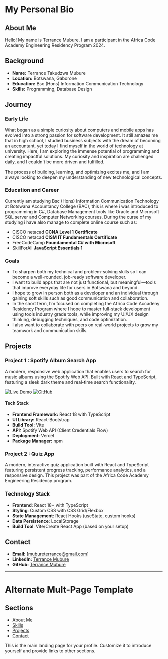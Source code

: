 # My Personal Bio

## About Me
Hello! My name is Terrance Mubure. I am a participant in the Africa Code Academy Engineering Residency Program 2024.

## Background
- **Name:** Terrance Takudzwa Mubure
- **Location:** Botswana, Gaborone
- **Education:** Bsc (Hons) Information Communication Technology
- **Skills:** Programming, Database Design

## Journey
### Early Life
What began as a simple curiosity about computers and mobile apps has evolved into a strong passion for software development. It still amazes me that in high school, I studied business subjects with the dream of becoming an accountant, yet today I find myself in the world of technology at university. Here, I am exploring the immense potential of programming and creating impactful solutions. My curiosity and inspiration are challenged daily, and I couldn't be more driven and fulfilled.

The process of building, learning, and optimizing excites me, and I am always looking to deepen my understanding of new technological concepts.

### Education and Career
Currently am studying Bsc (Hons) Information Communication Technology at Botswana Accountancy College (BAC), this is where i was introduced to programming in C#, Database Management tools like Oracle and Microsoft SQL server and Computer Networking courses. During the curse of my studying i have also manage to complete online course such as:
- CISCO netacad **CCNA Level 1 Certificate**
- CISCO netacad **CISM IT Fundamentals Certificate**
- FreeCodeCamp **Foundamental C# with Microsoft**
- SkillForAll **JavaScript Essentials 1**

### Goals
- To sharpen both my technical and problem-solving skills so I can become a well-rounded, job-ready software developer.
- I want to build apps that are not just functional, but meaningful—tools that improve everyday life for users in Botswana and beyond.
- I hope to grow in person both as a developer and an individual through gaining soft skills such as good communication and collaboration.
- In the short term, I’m focused on completing the Africa Code Accadeny Residency Program where I hope to master full-stack development using tools industry grade tools, while improving my UI/UX design thinking, debugging techniques, and code optimization.
- I also want to collaborate with peers on real-world projects to grow my teamwork and communication skills.


## Projects
### Project 1 : Spotify Album Search App
A modern, responsive web application that enables users to search for music albums using the Spotify Web API. Built with React and TypeScript, featuring a sleek dark theme and real-time search functionality.

[![Live Demo](https://img.shields.io/badge/Live%20Demo-album--searcher--app.vercel.app-blue?style=for-the-badge)](https://album-searcher-app.vercel.app/)
[![GitHub](https://img.shields.io/badge/GitHub-Repository-black?style=for-the-badge&logo=github)](https://github.com/mubureterrance/album-searcher_app)

#### Tech Stack

- **Frontend Framework:** React 18 with TypeScript
- **UI Library:** React-Bootstrap
- **Build Tool:** Vite
- **API:** Spotify Web API (Client Credentials Flow)
- **Deployment:** Vercel
- **Package Manager:** npm

### Project 2 : Quiz App
A modern, interactive quiz application built with React and TypeScript featuring persistent progress tracking, performance analytics, and a responsive design. This project was part of the Africa Code Academy Engineering Residency program.

### Technology Stack

- **Frontend**: React 18+ with TypeScript
- **Styling**: Custom CSS with CSS Grid/Flexbox
- **State Management**: React Hooks (useState, custom hooks)
- **Data Persistence**: LocalStorage
- **Build Tool**: Vite/Create React App (based on your setup)

## Contact
- **Email:** [mubureterrance@gmail.com]
- **LinkedIn:** [Terrance Mubure](https://www.linkedin.com/in/terrance-mubure-90662370/)
- **GitHub:** [Terrance Mubure](https://github.com/mubureterrance)

---

# Alternate Mult-Page Template

## Sections

- [About Me](about.md)
- [Skills](skills.md)
- [Projects](projects/index.md)
- [Contact](contact.md)

This is the main landing page for your profile. Customize it to introduce yourself and provide links to other sections.
